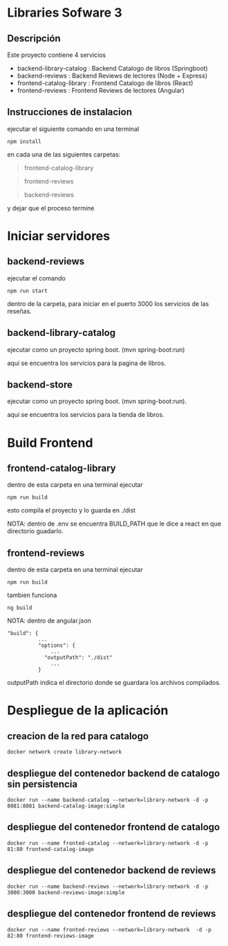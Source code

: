 # Libraries Sofware 3

## Descripción

Este proyecto contiene 4 servicios
- backend-library-catalog : Backend Catalogo de libros (Springboot)
- backend-reviews : Backend Reviews de lectores (Node + Express)
- frontend-catalog-library : Frontend Catalogo de libros (React)
- frontend-reviews : Frontend Reviews de lectores (Angular)

## Instrucciones de instalacion

ejecutar el siguiente comando en una terminal
```
npm install 
```
en cada una de las siguientes carpetas:  
>frontend-catalog-library 

>frontend-reviews 

>backend-reviews

y dejar que el proceso termine

# Iniciar servidores
## backend-reviews 
ejecutar el comando
```
npm run start
```
dentro de la carpeta, para iniciar en el puerto 3000 los servicios de las reseñas.

## backend-library-catalog
ejecutar como un proyecto spring boot. (mvn spring-boot:run)

aqui se encuentra los servicios para la pagina de libros.

## backend-store
ejecutar como un proyecto spring boot. (mvn spring-boot:run).

aqui se encuentra los servicios para la tienda de libros.

# Build Frontend
## frontend-catalog-library
dentro de esta carpeta en una terminal ejecutar 
```
npm run build
```
esto compila el proyecto y lo guarda en ./dist

NOTA: dentro de .env se encuentra BUILD_PATH que le dice a react en que directorio guadarlo.

## frontend-reviews
dentro de esta carpeta en una terminal ejecutar
```
npm run build
```
tambien funciona 
```
ng build
```
NOTA: dentro de angular.json 
```
"build": {
          ...
          "options": {
              ...
            "outputPath": "./dist"
              ...
          }
```
outputPath indica el directorio donde se guardara los archivos compilados.


# Despliegue de la aplicación



## creacion de la red para catalogo
`docker network create library-network`

## despliegue del contenedor backend de catalogo sin persistencia
`docker run --name backend-catalog --network=library-network -d -p 8081:8081 backend-catalog-image:simple`

## despliegue del contenedor frontend de catalogo
`docker run --name fronted-catalog --network=library-network -d -p 81:80 frontend-catalog-image`

## despliegue del contenedor backend de reviews
`docker run --name backend-reviews --network=library-network -d -p 3000:3000 backend-reviews-image:simple`

## despliegue del contenedor frontend de reviews
`docker run --name fronted-reviews --network=library-network  -d -p 82:80 frontend-reviews-image`
